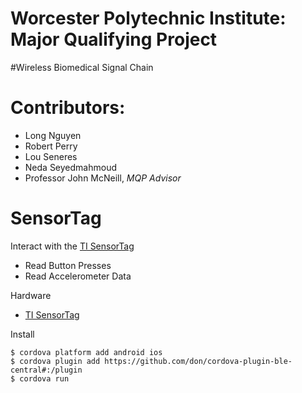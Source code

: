 # Worcester Polytechnic Institute: Major Qualifying Project
#Wireless Biomedical Signal Chain

Contributors:
==============
- Long Nguyen
- Robert Perry
- Lou Seneres
- Neda Seyedmahmoud
- Professor John McNeill, *MQP Advisor*

SensorTag
=======

Interact with the [TI SensorTag](http://www.ti.com/tool/cc2541dk-sensor)

 * Read Button Presses
 * Read Accelerometer Data

Hardware

 * [TI SensorTag](http://www.ti.com/tool/cc2541dk-sensor)

Install

    $ cordova platform add android ios
    $ cordova plugin add https://github.com/don/cordova-plugin-ble-central#:/plugin
    $ cordova run
    
